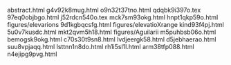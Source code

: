 abstract.html
g4v92k8mug.html
o9n32t37tno.html
qdqbk9i397o.tex
97eq0objbgo.html
j52rdcn540o.tex
mck7sm93okg.html
hnpt1qkp59o.html
figures/elevarions
9d1kgbqcsfg.html
figures/elevatioXrange
kind93f4pj.html
5u0v7kusdc.html
mkt2qvm5h18.html
figures/Aguilarii
m5puhbsb06o.html
bemogsk9okg.html
c70s30t9sn8.html
lvdjeergk58.html
d5jebhaerao.html
suu8vpjaqq.html
lsttnn1n8do.html
rh1i5sl1l.html
arm38tfp088.html
n4ejipg9pvg.html